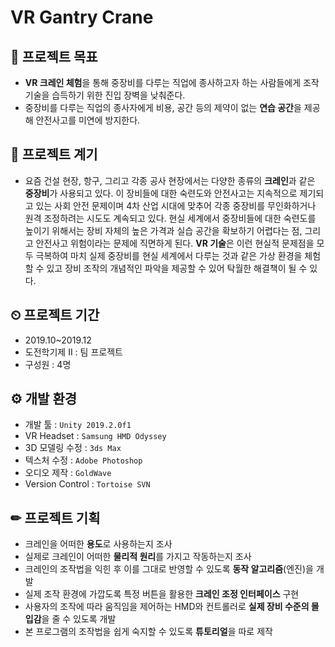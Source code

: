 # VR Gantry Crane

## 📌 프로젝트 목표
+ **VR 크레인 체험**을 통해 중장비를 다루는 직업에 종사하고자 하는 사람들에게 조작 기술을 습득하기 위한 진입 장벽을 낮춰준다.
+ 중장비를 다루는 직업의 종사자에게 비용, 공간 등의 제약이 없는 **연습 공간**을 제공해 안전사고를 미연에 방지한다.

## 📣 프로젝트 계기
+ 요즘 건설 현장, 항구, 그리고 각종 공사 현장에서는 다양한 종류의 **크레인**과 같은 **중장비**가 사용되고 있다. 이 장비들에 대한 숙련도와 안전사고는 지속적으로 제기되고 있는 사회 안전 문제이며 4차 산업 시대에 맞추어 각종 중장비를 무인화하거나 원격 조정하려는 시도도 계속되고 있다. 현실 세계에서 중장비들에 대한 숙련도를 높이기 위해서는 장비 자체의 높은 가격과 실습 공간을 확보하기 어렵다는 점, 그리고 안전사고 위험이라는 문제에 직면하게 된다. **VR 기술**은 이런 현실적 문제점을 모두 극복하여 마치 실제 중장비를 현실 세계에서 다루는 것과 같은 가상 환경을 체험할 수 있고 장비 조작의 개념적인 파악을 제공할 수 있어 탁월한 해결책이 될 수 있다.

## ⏲ 프로젝트 기간
+ 2019.10~2019.12
+ 도전학기제 II : 팀 프로젝트
+ 구성원 : 4명

## ⚙ 개발 환경
+ 개발 툴 : `Unity 2019.2.0f1`
+ VR Headset : `Samsung HMD Odyssey`
+ 3D 모델링 수정 : `3ds Max`
+ 텍스처 수정 : `Adobe Photoshop`
+ 오디오 제작 : `GoldWave`
+ Version Control : `Tortoise SVN`

## ✏ 프로젝트 기획
+ 크레인을 어떠한 **용도**로 사용하는지 조사
+ 실제로 크레인이 어떠한 **물리적 원리**를 가지고 작동하는지 조사
+ 크레인의 조작법을 익힌 후 이를 그대로 반영할 수 있도록 **동작 알고리즘**(엔진)을 개발
+ 실제 조작 환경에 가깝도록 특정 버튼을 활용한 **크레인 조정 인터페이스** 구현
+ 사용자의 조작에 따라 움직임을 제어하는 HMD와 컨트롤러로 **실제 장비 수준의 몰입감**을 줄 수 있도록 개발
+ 본 프로그램의 조작법을 쉽게 숙지할 수 있도록 **튜토리얼**을 따로 제작


